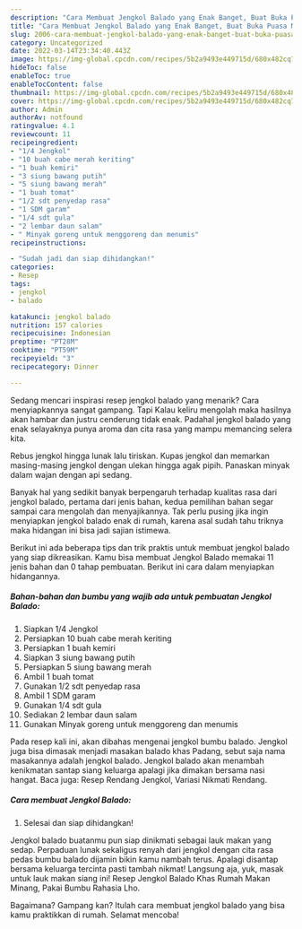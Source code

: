 ```yaml
---
description: "Cara Membuat Jengkol Balado yang Enak Banget, Buat Buka Puasa Menggugah Selera"
title: "Cara Membuat Jengkol Balado yang Enak Banget, Buat Buka Puasa Menggugah Selera"
slug: 2006-cara-membuat-jengkol-balado-yang-enak-banget-buat-buka-puasa-menggugah-selera
category: Uncategorized
date: 2022-03-14T23:34:40.443Z
image: https://img-global.cpcdn.com/recipes/5b2a9493e449715d/680x482cq70/jengkol-balado-foto-resep-utama.jpg
hideToc: false
enableToc: true
enableTocContent: false
thumbnail: https://img-global.cpcdn.com/recipes/5b2a9493e449715d/680x482cq70/jengkol-balado-foto-resep-utama.jpg
cover: https://img-global.cpcdn.com/recipes/5b2a9493e449715d/680x482cq70/jengkol-balado-foto-resep-utama.jpg
author: Admin
authorAv: notfound
ratingvalue: 4.1
reviewcount: 11
recipeingredient:
- "1/4 Jengkol"
- "10 buah cabe merah keriting"
- "1 buah kemiri"
- "3 siung bawang putih"
- "5 siung bawang merah"
- "1 buah tomat"
- "1/2 sdt penyedap rasa"
- "1 SDM garam"
- "1/4 sdt gula"
- "2 lembar daun salam"
- " Minyak goreng untuk menggoreng dan menumis"
recipeinstructions:

- "Sudah jadi dan siap dihidangkan!"
categories:
- Resep
tags:
- jengkol
- balado

katakunci: jengkol balado 
nutrition: 157 calories
recipecuisine: Indonesian
preptime: "PT28M"
cooktime: "PT59M"
recipeyield: "3"
recipecategory: Dinner

---
```



Sedang mencari inspirasi resep jengkol balado yang menarik? Cara menyiapkannya sangat gampang. Tapi Kalau keliru mengolah maka hasilnya akan hambar dan justru cenderung tidak enak. Padahal jengkol balado yang enak selayaknya punya aroma dan cita rasa yang mampu memancing selera kita.


Rebus jengkol hingga lunak lalu tiriskan. Kupas jengkol dan memarkan masing-masing jengkol dengan ulekan hingga agak pipih. Panaskan minyak dalam wajan dengan api sedang.

Banyak hal yang sedikit banyak berpengaruh terhadap kualitas rasa dari jengkol balado, pertama dari jenis bahan, kedua pemilihan bahan segar sampai cara mengolah dan menyajikannya. Tak perlu pusing jika ingin menyiapkan jengkol balado enak di rumah, karena asal sudah tahu triknya maka hidangan ini bisa jadi sajian istimewa.


Berikut ini ada beberapa tips dan trik praktis untuk membuat jengkol balado yang siap dikreasikan. Kamu bisa membuat Jengkol Balado memakai 11 jenis bahan dan 0 tahap pembuatan. Berikut ini cara dalam menyiapkan hidangannya.

<!--inarticleads1-->

##### Bahan-bahan dan bumbu yang wajib ada untuk pembuatan Jengkol Balado:

1. Siapkan 1/4 Jengkol
1. Persiapkan 10 buah cabe merah keriting
1. Persiapkan 1 buah kemiri
1. Siapkan 3 siung bawang putih
1. Persiapkan 5 siung bawang merah
1. Ambil 1 buah tomat
1. Gunakan 1/2 sdt penyedap rasa
1. Ambil 1 SDM garam
1. Gunakan 1/4 sdt gula
1. Sediakan 2 lembar daun salam
1. Gunakan  Minyak goreng untuk menggoreng dan menumis


Pada resep kali ini, akan dibahas mengenai jengkol bumbu balado. Jengkol juga bisa dimasak menjadi masakan balado khas Padang, sebut saja nama masakannya adalah jengkol balado. Jengkol balado akan menambah kenikmatan santap siang keluarga apalagi jika dimakan bersama nasi hangat. Baca juga: Resep Rendang Jengkol, Variasi Nikmati Rendang. 

<!--inarticleads2-->

##### Cara membuat Jengkol Balado:


1. Selesai dan siap dihidangkan!

Jengkol balado buatanmu pun siap dinikmati sebagai lauk makan yang sedap. Perpaduan lunak sekaligus renyah dari jengkol dengan cita rasa pedas bumbu balado dijamin bikin kamu nambah terus. Apalagi disantap bersama keluarga tercinta pasti tambah nikmat! Langsung aja, yuk, masak untuk lauk makan siang ini! Resep Jengkol Balado Khas Rumah Makan Minang, Pakai Bumbu Rahasia Lho. 

Bagaimana? Gampang kan? Itulah cara membuat jengkol balado yang bisa kamu praktikkan di rumah. Selamat mencoba!
